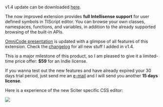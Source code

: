 v1.4 update can be downloaded [here](/OmniCode).

The now improved extension provides **full Intellisense support** for user defined symbols in TIScript editor. You can browse your own classes, namespaces, functions, and variables, in addition to the already supported browsing of the built-in APIs.

[OmniCode presentation](https://docs.google.com/presentation/d/132GgHy3w7S_cP_YRIV5RJFioMSSOVNpEN1l_Zq5BFCU/edit#slide=id.gde4483abd_1_0) is updated with a glimpse of all features of this extension. Check the [changelog](/OmniCode/Changelog) for all new stuff I added in v1.4.

This is a major milestone of this product, so I am pleased to give it a limited-time price offer: **$59** for an Indie license.

If you wanna test out the new features and have already expired your 30 days trial period, just send me an [e-mail](mailto:ramon@misoftware.rs) and I will send you another **15 days license**.

Here is a experience of the new Sciter specific CSS editor:

<img src="/Content/BlogCDN/csseditor.gif" />